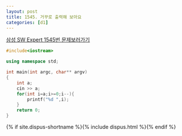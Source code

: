 ```yaml
---
layout: post
title: 1545. 거꾸로 출력해 보아요
categories: [d1]
---
```


[삼성 SW Expert 1545번 문제보러가기](https://swexpertacademy.com/main/code/problem/problemDetail.do?contestProbId=AV2gbY0qAAQBBAS0&categoryId=AV2gbY0qAAQBBAS0&categoryType=CODE)

```cpp
#include<iostream>

using namespace std;

int main(int argc, char** argv)
{
    int a;
    cin >> a;
    for(int i=a;i>=0;i--){
    	printf("%d ",i);
    }
	return 0;
}
```

{% if site.dispus-shortname %}{% include dispus.html %}{% endif %}